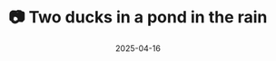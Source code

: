 ---
title: '📷 Two ducks in a pond in the rain'
date: '2025-04-16'
image: 'https://cdn.diblasio.social/static/photos/2025/20250416_125125.jpg'
thumbnail: 'https://cdn.diblasio.social/static/photos/2025/thumbnails/20250416_125125.jpg'
alt_text: "Two ducks swimming in a pond in Huizen, Netherlands."
tags:
  - "#Photography"
  - "#Netherlands"
  - "#Huizen"
  - "#Ducks"
  - "#Wildlife"
  - "#FujifilmXT4"
description: ''
created_date: '2025-04-16'
location: "22, Anker, Stad en Lande, Huizerhoogt, Huizen, Noord-Holland, Nederland, 1276 GZ, Nederland"
exif_data: "FUJIFILM X-T4 XF100-400mmF4.5-5.6 R LM OIS WR (1/500 | f/5.6 | ISO 1000)"
draft: false
---